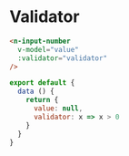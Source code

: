 # Validator
```html
<n-input-number
  v-model="value"
  :validator="validator"
/>
```
```js
export default {
  data () {
    return {
      value: null,
      validator: x => x > 0
    }
  }
}
```